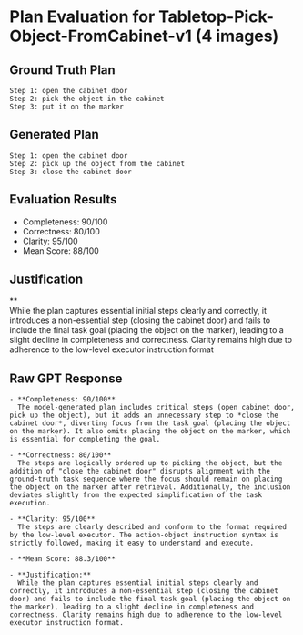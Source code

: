 # Plan Evaluation for Tabletop-Pick-Object-FromCabinet-v1 (4 images)

## Ground Truth Plan
```
Step 1: open the cabinet door 
Step 2: pick the object in the cabinet 
Step 3: put it on the marker
```

## Generated Plan
```
Step 1: open the cabinet door
Step 2: pick up the object from the cabinet
Step 3: close the cabinet door
```

## Evaluation Results
- Completeness: 90/100
- Correctness: 80/100
- Clarity: 95/100
- Mean Score: 88/100

## Justification
**  
  While the plan captures essential initial steps clearly and correctly, it introduces a non-essential step (closing the cabinet door) and fails to include the final task goal (placing the object on the marker), leading to a slight decline in completeness and correctness. Clarity remains high due to adherence to the low-level executor instruction format

## Raw GPT Response
```
- **Completeness: 90/100**  
  The model-generated plan includes critical steps (open cabinet door, pick up the object), but it adds an unnecessary step to *close the cabinet door*, diverting focus from the task goal (placing the object on the marker). It also omits placing the object on the marker, which is essential for completing the goal.

- **Correctness: 80/100**  
  The steps are logically ordered up to picking the object, but the addition of "close the cabinet door" disrupts alignment with the ground-truth task sequence where the focus should remain on placing the object on the marker after retrieval. Additionally, the inclusion deviates slightly from the expected simplification of the task execution.

- **Clarity: 95/100**  
  The steps are clearly described and conform to the format required by the low-level executor. The action-object instruction syntax is strictly followed, making it easy to understand and execute.

- **Mean Score: 88.3/100**  

- **Justification:**  
  While the plan captures essential initial steps clearly and correctly, it introduces a non-essential step (closing the cabinet door) and fails to include the final task goal (placing the object on the marker), leading to a slight decline in completeness and correctness. Clarity remains high due to adherence to the low-level executor instruction format.
```
